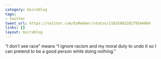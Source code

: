 ```yaml
---
category: microblog
tags:
- twitter
tweet_url: https://twitter.com/ExMember/status/1102598328179544064
links: []
layout: microblog
---
```

“I don’t see race” means “I ignore racism and my moral duty to undo it so I can pretend to be a good person while doing nothing.”
